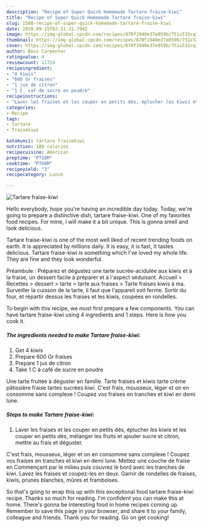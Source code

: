 ```yaml
---
description: "Recipe of Super Quick Homemade Tartare fraise-kiwi"
title: "Recipe of Super Quick Homemade Tartare fraise-kiwi"
slug: 1580-recipe-of-super-quick-homemade-tartare-fraise-kiwi
date: 2020-09-15T02:21:31.794Z
image: https://img-global.cpcdn.com/recipes/870f1940e37e059b/751x532cq70/tartare-fraise-kiwi-photo-principale-de-la-recette.jpg
thumbnail: https://img-global.cpcdn.com/recipes/870f1940e37e059b/751x532cq70/tartare-fraise-kiwi-photo-principale-de-la-recette.jpg
cover: https://img-global.cpcdn.com/recipes/870f1940e37e059b/751x532cq70/tartare-fraise-kiwi-photo-principale-de-la-recette.jpg
author: Bess Carpenter
ratingvalue: 4
reviewcount: 11724
recipeingredient:
- "4 kiwis"
- "600 Gr fraises"
- "1 jus de citron"
- "1 C  caf de sucre en poudre"
recipeinstructions:
- "Laver les fraises et les couper en petits dés, éplucher les kiwis et les couper en petits dés, mélanger les fruits et ajouter sucre et citron, mettre au frais et déguster."
categories:
- Recipe
tags:
- tartare
- fraisekiwi

katakunci: tartare fraisekiwi 
nutrition: 100 calories
recipecuisine: American
preptime: "PT10M"
cooktime: "PT60M"
recipeyield: "3"
recipecategory: Lunch

---
```



![Tartare fraise-kiwi](https://img-global.cpcdn.com/recipes/870f1940e37e059b/751x532cq70/tartare-fraise-kiwi-photo-principale-de-la-recette.jpg)

Hello everybody, hope you're having an incredible day today. Today, we're going to prepare a distinctive dish, tartare fraise-kiwi. One of my favorites food recipes. For mine, I will make it a bit unique. This is gonna smell and look delicious.

Tartare fraise-kiwi is one of the most well liked of recent trending foods on earth. It is appreciated by millions daily. It is easy, it is fast, it tastes delicious. Tartare fraise-kiwi is something which I've loved my whole life. They are fine and they look wonderful.

Préambule : Préparez et dégustez une tarte sucrée-acidulée aux kiwis et à la fraise, un dessert facile à préparer et à l&#39;aspect séduisant. Accueil &gt; Recettes &gt; dessert &gt; tarte &gt; tarte aux fraises &gt; Tarte fraises kiwis à ma. Surveiller la cuisson de la tarte, il faut que l&#39;appareil soit ferme. Sortir du four, et répartir dessus les fraises et les kiwis, coupées en rondelles.


To begin with this recipe, we must first prepare a few components. You can have tartare fraise-kiwi using 4 ingredients and 1 steps. Here is how you cook it.

<!--inarticleads1-->

##### The ingredients needed to make Tartare fraise-kiwi:

1. Get 4 kiwis
1. Prepare 600 Gr fraises
1. Prepare 1 jus de citron
1. Take 1 C à café de sucre en poudre


Une tarte fruitée à déguster en famille. Tarte fraises et kiwis tarte crème pâtissière fraise tartes sucrées kiwi. C&#39;est frais, mousseux, léger et on en consomme sans complexe ! Coupez vos fraises en tranches et kiwi en demi lune. 

<!--inarticleads2-->

##### Steps to make Tartare fraise-kiwi:

1. Laver les fraises et les couper en petits dés, éplucher les kiwis et les couper en petits dés, mélanger les fruits et ajouter sucre et citron, mettre au frais et déguster.


C&#39;est frais, mousseux, léger et on en consomme sans complexe ! Coupez vos fraises en tranches et kiwi en demi lune. Mettez une couche de fraise en Commençant par le milieu puis couvrez le bord avec les tranches de kiwi. Lavez les fraises et coupez-les en deux. Garnir de rondelles de fraises, kiwis, prunes blanches, mûres et framboises. 

So that's going to wrap this up with this exceptional food tartare fraise-kiwi recipe. Thanks so much for reading. I'm confident you can make this at home. There's gonna be interesting food in home recipes coming up. Remember to save this page in your browser, and share it to your family, colleague and friends. Thank you for reading. Go on get cooking!
